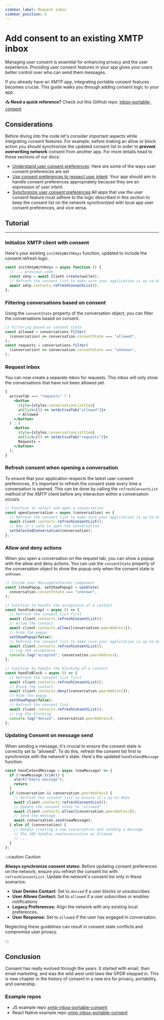 ```yaml
---
sidebar_label: Request inbox
sidebar_position: 6
---
```


# Add consent to an existing XMTP inbox

Managing user consent is essential for enhancing privacy and the user experience. Providing user consent features in your app gives your users better control over who can send them messages.

If you already have an XMTP app, integrating portable consent features becomes crucial. This guide walks you through adding consent logic to your app.

<div class=" rabbit  p-5 ">

📥 <b>Need a quick reference?</b> Check out this GitHub repo: <a href="https://github.com/fabriguespe/xmtp-inbox-portable-consent">inbox-portable-consent</a>

</div>

## Considerations

Before diving into the code let's consider important aspects while integrating consent features. For example, before making an allow or block action you should synchronize the updated consent list in order to **prevent overwriting network** consent from another app. For more details head to these sections of our docs:

- [Understand user consent preferences](https://xmtp.org/docs/build/user-consent#understand-user-consent-preferences): Here are some of the ways user consent preferences are set
- [Use consent preferences to respect user intent](https://xmtp.org/docs/build/user-consent#use-consent-preferences-to-respect-user-intent): Your app should aim to handle consent preferences appropriately because they are an expression of user intent.
- [Synchronize user consent preferences](https://xmtp.org/docs/build/user-consent#synchronize-user-consent-preferences):All apps that use the user consent feature must adhere to the logic described in this section to keep the consent list on the network synchronized with local app user consent preferences, and vice versa.

## Tutorial

---

### Initialize XMTP client with consent

Here's your existing `initXmtpWithKeys` function, updated to include the consent refresh logic.

```jsx
const initXmtpWithKeys = async function () {
  // ... previous code
  const xmtp = await Client.create(wallet);
  // Refresh the consent list to make sure your application is up-to-date with the network
  await xmtp.contacts.refreshConsentList();
};
```

### Filtering conversations based on consent

Using the `consentState` property of the conversation object, you can filter the conversations based on consent.

```jsx
// Filtering based on consent state
const allowed = conversations.filter(
  (conversation) => conversation.consentState === "allowed",
);
const requests = conversations.filter(
  (conversation) => conversation.consentState === "unknown",
);
```

### Request inbox

You can now create a separate inbox for requests. This inbox will only show the conversations that have not been allowed yet.

```jsx
{
  activeTab === "requests" ? (
    <button
      style={styles.conversationListItem}
      onClick={() => setActiveTab("allowed")}>
      ← Allowed
    </button>
  ) : (
    <button
      style={styles.conversationListItem}
      onClick={() => setActiveTab("requests")}>
      Requests →
    </button>
  );
}
```

### Refresh consent when opening a conversation

To ensure that your application respects the latest user consent preferences, it's important to refresh the consent state every time a conversation is opened. This can be done by calling the `refreshConsentList` method of the XMTP client before any interaction within a conversation occurs.

```jsx
// Function to select and open a conversation
const openConversation = async (conversation) => {
  // Refresh the consent list to make sure your application is up-to-date with the network
  await client.contacts.refreshConsentList();
  // Now it's safe to open the conversation
  setSelectedConversation(conversation);
};
```

### Allow and deny actions

When you open a conversation on the request tab, you can show a popup with the allow and deny actions. You can use the `consentState` property of the conversation object to show the popup only when the consent state is `unknown`.

```jsx
// Inside your MessageContainer component
const [showPopup, setShowPopup] = useState(
  conversation.consentState === "unknown",
);

// Function to handle the acceptance of a contact
const handleAccept = async () => {
  // Refresh the consent list first
  await client.contacts.refreshConsentList();
  // Allow the contact
  await client.contacts.allow([conversation.peerAddress]);
  // Hide the popup
  setShowPopup(false);
  // Refresh the consent list to make sure your application is up-to-date with the network
  await client.contacts.refreshConsentList();
  // Log the acceptance
  console.log("accepted", conversation.peerAddress);
};

// Function to handle the blocking of a contact
const handleBlock = async () => {
  // Refresh the consent list first
  await client.contacts.refreshConsentList();
  // Block the contact
  await client.contacts.deny([conversation.peerAddress]);
  // Hide the popup
  setShowPopup(false);
  // Refresh the consent list
  await client.contacts.refreshConsentList();
  // Log the blocking
  console.log("denied", conversation.peerAddress);
};
```

### Updating Consent on message send

When sending a message, it's crucial to ensure the consent state is correctly set to "allowed". To do this, refresh the consent list first to synchronize with the network's state. Here's the updated `handleSendMessage` function:

```jsx
const handleSendMessage = async (newMessage) => {
  if (!newMessage.trim()) {
    alert("Empty message");
    return;
  }
  if (conversation && conversation.peerAddress) {
    // Refresh the consent list to ensure it's up-to-date
    await client.contacts.refreshConsentList();
    // Update the consent state to "allowed"
    await client.contacts.allow([conversation.peerAddress]);
    // Send the message
    await conversation.send(newMessage);
  } else if (conversation) {
    // Handle creating a new conversation and sending a message
    // The SDK handles newConversation as Allowed
    // ...
  }
};
```

:::caution Caution

**Always synchronize consent states:** Before updating consent preferences on the network, ensure you refresh the consent list with `refreshConsentList`. Update the network's consent list only in these scenarios:

- **User Denies Contact:** Set to `denied` if a user blocks or unsubscribes.
- **User Allows Contact:** Set to `allowed` if a user subscribes or enables notifications.
- **Legacy Preferences:** Align the network with any existing local preferences.
- **User Response:** Set to `allowed` if the user has engaged in conversation.

Neglecting these guidelines can result in consent state conflicts and compromise user privacy.

:::

## Conclusion

Consent has really evolved through the years. It started with email, then email marketing, and was the wild west until laws like GPDR stepped in. This is new chapter in the history of consent in a new era for privacy, portability, and ownership.

### Example repos

- JS example repo [xmtp-inbox-portable-consent](https://github.com/fabriguespe/xmtp-inbox-portable-consent)
- React Native example repo [xmtp-inbox-portable-consent](https://github.com/fabriguespe/xmtp-rn-request-inbox)
